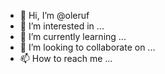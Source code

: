 - 👋 Hi, I’m @oleruf
- 👀 I’m interested in ...
- 🌱 I’m currently learning ...
- 💞️ I’m looking to collaborate on ...
- 📫 How to reach me ...

<!---
oleruf/oleruf is a ✨ special ✨ repository because its `README.md` (this file) appears on your GitHub profile.
You can click the Preview link to take a look at your changes.
--->
